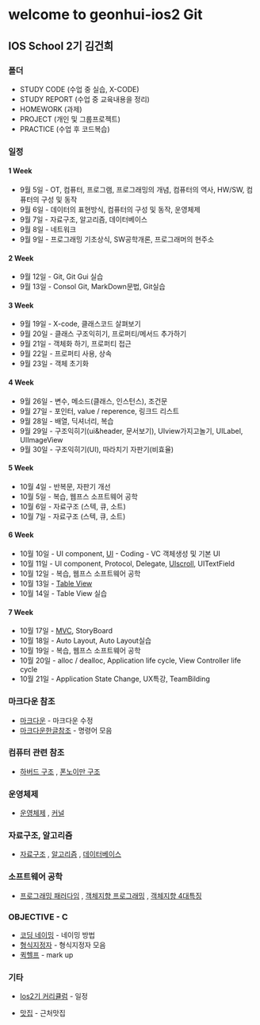 # welcome to geonhui-ios2 Git
## IOS School 2기 김건희

### 폴더
 - STUDY CODE (수업 중 실습,  X-CODE)
 - STUDY REPORT (수업 중 교육내용을 정리)
 - HOMEWORK (과제)
 - PROJECT (개인 및 그룹프로젝트)
 - PRACTICE (수업 후 코드복습)

### 일정
#### 1 Week
* 9월 5일 - OT, 컴퓨터, 프로그램,  프로그래밍의 개념, 컴퓨터의 역사, HW/SW, 컴퓨터의 구성 및 동작
* 9월 6일 - 데이터의 표현방식, 컴퓨터의 구성 및 동작, 운영체제
* 9월 7일 - 자료구조, 알고리즘, 데이터베이스
* 9월 8일 - 네트워크
* 9월 9일 - 프로그래밍 기초상식, SW공학개론, 프로그래머의 현주소

#### 2 Week
* 9월 12일 - Git, Git Gui 실습
* 9월 13일 - Consol Git, MarkDown문법, Git실습

#### 3 Week
* 9월 19일 - X-code, 클래스코드 살펴보기
* 9월 20일 - 클래스 구조익히기, 프로퍼티/메서드 추가하기
* 9월 21일 - 객체화 하기, 프로퍼티 접근
* 9월 22일 - 프로퍼티 사용, 상속
* 9월 23일 - 객체 초기화

#### 4 Week
* 9월 26일 - 변수, 메소드(클래스, 인스턴스), 조건문
* 9월 27일 - 포인터, value / reperence, 링크드 리스트
* 9월 28일 - 배열, 딕셔너리, 복습
* 9월 29일 - 구조익히기(ui&header, 문서보기), UIview가지고놀기, UILabel, UIImageView
* 9월 30일 - 구조익히기(UI), 따라치기 자판기(비효율)

#### 5 Week
* 10월 4일 - 반복문, 자판기 개선
* 10월 5일 - 복습, 웹프스 소프트웨어 공학
* 10월 6일 - 자료구조 (스텍, 큐, 소트)
* 10월 7일 - 자료구조 (스텍, 큐, 소트)

#### 6 Week
* 10월 10일 - UI component, [UI] - Coding - VC 객체생성 및 기본 UI
* 10월 11일 - UI component, Protocol, Delegate, [UIscroll], UITextField
* 10월 12일 - 복습, 웹프스 소프트웨어 공학
* 10월 13일 - [Table View]
* 10월 14일 - Table View 실습

#### 7 Week
* 10월 17일 - [MVC], StoryBoard
* 10월 18일 - Auto Layout, Auto Layout실습
* 10월 19일 - 복습, 웹프스 소프트웨어 공학
* 10월 20일 - alloc / dealloc, Application life cycle, View Controller life cycle
* 10월 21일 - Application State Change, UX특강, TeamBilding

### 마크다운 참조
* [마크다운] - 마크다운 수정
* [마크다운한글참조] - 명령어 모음

### 컴퓨터 관련 참조
* [하버드 구조]  , [폰노이만 구조] 

### 운영체제
* [운영체제]  , [커널]

### 자료구조, 알고리즘
* [자료구조]  , [알고리즘]  , [데이터베이스]

### 소프트웨어 공학
* [프로그래밍 패러다임]  , [객체지향 프로그래밍] , [객체지향 4대특징]

### OBJECTIVE - C
* [코딩 네이밍] - 네이밍 방법
* [형식지정자] - 형식지정자 모음
* [퀵헬프] - mark up

### 기타
* [Ios2기 커리큘럼] - 일정
* [맛집] - 근처맛집

   [UI]: <http://blog.daum.net/sualchi/13720258>
   [MVC]: <http://j2enty.tistory.com/entry/Stanford-iOS-1-MVC-and-Intro-To-Objective-C>
   [Table View]: <http://j2enty.tistory.com/entry/iOS-TableView>
   [UIscroll]: <http://greenalice.tistory.com/225>
   [마크다운]: <https://stackedit.io/editor#>
   [운영체제]: <https://goo.gl/4UaIWu>
   [퀵헬프]: <https://developer.apple.com/library/content/documentation/Xcode/Reference/xcode_markup_formatting_ref/SymbolDocumentation.html>
   [프로그래밍 패러다임]: <https://goo.gl/JyjX1H>
   [객체지향 프로그래밍]: <https://goo.gl/AtI3vN>
   [객체지향 4대특징]: <http://psh85a.tistory.com/entry/c%EA%B0%9D%EC%B2%B4%EC%A7%80%ED%96%A5-%ED%94%84%EB%A1%9C%EA%B7%B8%EB%9E%A8%EC%9D%98-4%EB%8C%80-%ED%8A%B9%EC%A7%95>
   [커널]: <https://goo.gl/CG9zir>
   [자료구조]:<https//goo.gl/f807Vo>
   [데이터베이스]: <https//goo.gl/tjpqqq>
   [알고리즘]:<https//goo.gl/GRz6tA>
   [마크다운한글참조]: <https://www.evernote.com/shard/s3/sh/128acb97-d3c5-4eda-aa1b-c71ecd2f3a15/54a14ebd5d4ce7507bf78e5af640d0e9>
   [Ios2기 커리큘럼]: <https://docs.google.com/spreadsheets/d/1XYvfdoR1tBto0jA2zoK8QDxZWvkTFsRNPcKYIBqhkUQ/edit#gid=0>
   [맛집]: <https://drive.google.com/open?id=1rBqgIDPhz2_KDAAnH-KDVB2nNEU>
   [코딩 네이밍]: <http://redleaf.tistory.com/20>
   [형식지정자]: <http://alvinalexander.com/programming/printf-format-cheat-sheet>
   [하버드 구조]: <https://goo.gl/oA9r6r>
   [폰노이만 구조]: <https://goo.gl/k80z38>
